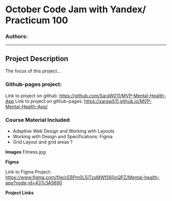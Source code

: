 # October Code Jam with Yandex/ Practicum 100
### Authors: 
__________________________________________________________

## Project Description
The focus of this project...

### Github-pages project:
Link to project on github:  https://github.com/SaraW011/MVP-Mental-Health-App
Link to project on github-pages: https://saraw011.github.io/MVP-Mental-Health-App/

### Course Material Included
* Adaptive Web Design and Working with Layouts
* Working with Design and Specifications: Figma
* Grid Layout and grid areas ?

**Images**
Fitness.jpg

**Figma**

Link to Figma Project:  https://www.figma.com/file/cEBPm0L5iTzsMWf560oQPZ/Mental-health-app?node-id=43%3A5690

**Project Links**

```  Check-in:
```